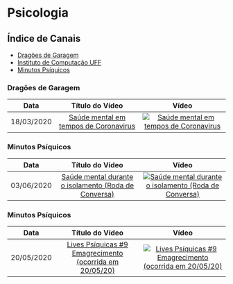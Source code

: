 # Psicologia

## Índice de Canais

* [Dragões de Garagem](#Dragões-de-Garagem)
* [Instituto de Computação UFF](#Instituto-de-Computação-UFF)
* [Minutos Psíquicos](#Minutos-Psíquicos)

### Dragões de Garagem

| Data | Título do Vídeo                                                                                      | Vídeo |
| -------|:----------------------------------------------------------------------------------------------------:|:-----:|
| 18/03/2020 | [Saúde mental em tempos de Coronavirus](https://www.youtube.com/watch?v=-7un-u4d5KA)             | [![Saúde mental em tempos de Coronavirus](https://img.youtube.com/vi/-7un-u4d5KA/mqdefault.jpg)](http://www.youtube.com/watch?v=-7un-u4d5KA)|

### Minutos Psíquicos

| Data | Título do Vídeo                                                                                      | Vídeo |
| -------|:----------------------------------------------------------------------------------------------------:|:-----:|
| 03/06/2020 | [Saúde mental durante o isolamento (Roda de Conversa)](https://www.youtube.com/watch?v=oM4N39YlVRU)             | [![Saúde mental durante o isolamento (Roda de Conversa)](https://img.youtube.com/vi/oM4N39YlVRU/mqdefault.jpg)](http://www.youtube.com/watch?v=oM4N39YlVRU)|

### Minutos Psíquicos

| Data | Título do Vídeo                                                                                      | Vídeo |
| -------|:----------------------------------------------------------------------------------------------------:|:-----:|
| 20/05/2020 | [Lives Psíquicas #9 Emagrecimento (ocorrida em 20/05/20)](https://www.youtube.com/watch?v=_IAcG9fDBl4)             | [![Lives Psíquicas #9 Emagrecimento (ocorrida em 20/05/20)](https://img.youtube.com/vi/_IAcG9fDBl4/mqdefault.jpg)](http://www.youtube.com/watch?v=_IAcG9fDBl4)|

